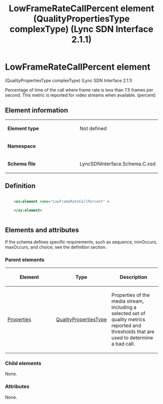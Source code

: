 ﻿---
title: LowFrameRateCallPercent element (QualityPropertiesType complexType) (Lync SDN Interface 2.1.1)
TOCTitle: LowFrameRateCallPercent element
ms:assetid: 6f4f9517-3d04-70eb-b230-f66314b718c8
ms:mtpsurl: https://msdn.microsoft.com/en-us/library/Dn912756(v=office.15)
ms:contentKeyID: 64126926
ms.date: 02/16/2015
mtps_version: v=office.15
dev_langs:
- xml
---

# LowFrameRateCallPercent element 

(QualityPropertiesType complexType) (Lync SDN Interface 2.1.1)

Percentage of time of the call where frame rate is less than 7.5 frames per second. This metric is reported for video streams when available. (percent)

## Element information

<table>
<colgroup>
<col style="width: 50%" />
<col style="width: 50%" />
</colgroup>
<tbody>
<tr class="odd">
<td><p><strong>Element type</strong></p></td>
<td><p>Not defined</p></td>
</tr>
<tr class="even">
<td><p><strong>Namespace</strong></p></td>
<td><p></p></td>
</tr>
<tr class="odd">
<td><p><strong>Schema file</strong></p></td>
<td><p>LyncSDNInterface.Schema.C.xsd</p></td>
</tr>
</tbody>
</table>


## Definition

```xml

    <xs:element name="LowFrameRateCallPercent" >
    
    </xs:element>
  
```

## Elements and attributes

If the schema defines specific requirements, such as sequence, minOccurs, maxOccurs, and choice, see the definition section.

### Parent elements

<table>
<colgroup>
<col style="width: 33%" />
<col style="width: 33%" />
<col style="width: 33%" />
</colgroup>
<thead>
<tr class="header">
<th><p>Element</p></th>
<th><p>Type</p></th>
<th><p>Description</p></th>
</tr>
</thead>
<tbody>
<tr class="odd">
<td><p><a href="properties-element-qualitytype-complextype-lync-sdn-interface-2-1-1.md">Properties</a></p></td>
<td><p><a href="qualitypropertiestype-complextype-lync-sdn-interface-2-1-1.md">QualityPropertiesType</a></p></td>
<td><p>Properties of the media stream, including a selected set of quality metrics reported and thresholds that are used to determine a bad call.</p></td>
</tr>
</tbody>
</table>


### Child elements

None.

### Attributes

None.

